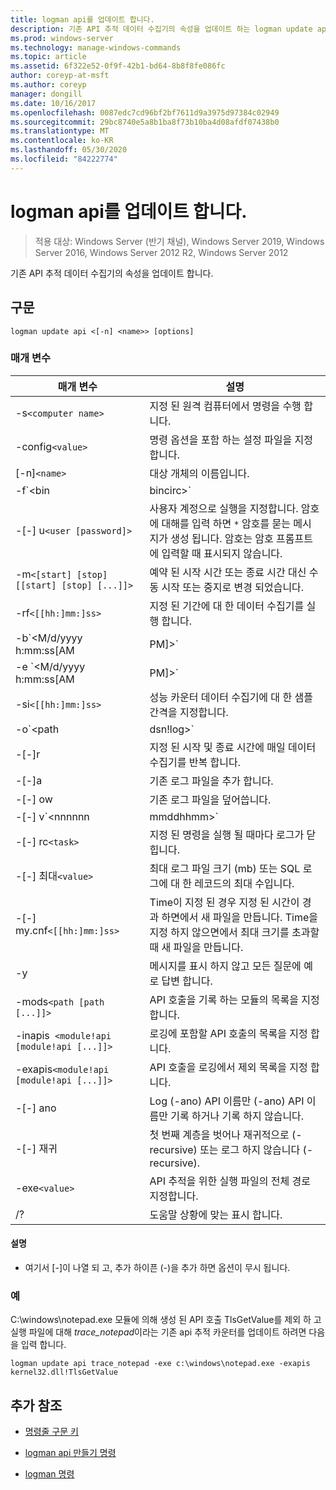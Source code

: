 ```yaml
---
title: logman api를 업데이트 합니다.
description: 기존 API 추적 데이터 수집기의 속성을 업데이트 하는 logman update api 명령에 대 한 참조 항목입니다.
ms.prod: windows-server
ms.technology: manage-windows-commands
ms.topic: article
ms.assetid: 6f322e52-0f9f-42b1-bd64-8b8f8fe086fc
author: coreyp-at-msft
ms.author: coreyp
manager: dongill
ms.date: 10/16/2017
ms.openlocfilehash: 0087edc7cd96bf2bf7611d9a3975d97384c02949
ms.sourcegitcommit: 29bc8740e5a8b1ba8f73b10ba4d08afdf07438b0
ms.translationtype: MT
ms.contentlocale: ko-KR
ms.lasthandoff: 05/30/2020
ms.locfileid: "84222774"
---
```

# <a name="logman-update-api"></a>logman api를 업데이트 합니다.

> 적용 대상: Windows Server (반기 채널), Windows Server 2019, Windows Server 2016, Windows Server 2012 R2, Windows Server 2012

기존 API 추적 데이터 수집기의 속성을 업데이트 합니다.

## <a name="syntax"></a>구문

```
logman update api <[-n] <name>> [options]
```

### <a name="parameters"></a>매개 변수

| 매개 변수 | 설명 |
| --------- | ----------- |
| -s`<computer name>` | 지정 된 원격 컴퓨터에서 명령을 수행 합니다. |
| -config`<value>` | 명령 옵션을 포함 하는 설정 파일을 지정 합니다. |
| [-n]`<name>` | 대상 개체의 이름입니다. |
| -f`<bin|bincirc>` | 데이터 수집기에 대 한 로그 형식을 지정합니다. |
| -[-] u`<user [password]>` | 사용자 계정으로 실행을 지정합니다. 암호에 대해를 입력 하면 `*` 암호를 묻는 메시지가 생성 됩니다. 암호는 암호 프롬프트에 입력할 때 표시되지 않습니다. |
| -m`<[start] [stop] [[start] [stop] [...]]>` | 예약 된 시작 시간 또는 종료 시간 대신 수동 시작 또는 중지로 변경 되었습니다. |
| -rf`<[[hh:]mm:]ss>` | 지정 된 기간에 대 한 데이터 수집기를 실행 합니다. |
| -b`<M/d/yyyy h:mm:ss[AM|PM]>` | 지정된 된 시간에 데이터 수집을 시작 합니다. |
| -e `<M/d/yyyy h:mm:ss[AM|PM]>` | 지정된 된 시간에 대 한 데이터 수집을 종료 합니다. |
| -si`<[[hh:]mm:]ss>` | 성능 카운터 데이터 수집기에 대 한 샘플 간격을 지정합니다. |
| -o`<path|dsn!log>` | SQL 데이터베이스에 출력 로그 파일 또는 DSN 및 로그 설정 이름을 지정 합니다. |
| -[-]r | 지정 된 시작 및 종료 시간에 매일 데이터 수집기를 반복 합니다. |
| -[-]a | 기존 로그 파일을 추가 합니다. |
| -[-] ow | 기존 로그 파일을 덮어씁니다. |
| -[-] v`<nnnnnn|mmddhhmm>` | 로그 파일 이름 끝에 파일 버전 정보를 첨부 합니다. |
| -[-] rc`<task>` | 지정 된 명령을 실행 될 때마다 로그가 닫힙니다. |
| -[-] 최대`<value>` | 최대 로그 파일 크기 (mb) 또는 SQL 로그에 대 한 레코드의 최대 수입니다. |
| -[-] my.cnf`<[[hh:]mm:]ss>` | Time이 지정 된 경우 지정 된 시간이 경과 하면에서 새 파일을 만듭니다. Time을 지정 하지 않으면에서 최대 크기를 초과할 때 새 파일을 만듭니다. |
| -y | 메시지를 표시 하지 않고 모든 질문에 예로 답변 합니다. |
| -mods`<path [path [...]]>` | API 호출을 기록 하는 모듈의 목록을 지정 합니다. |
| -inapis` <module!api [module!api [...]]>` | 로깅에 포함할 API 호출의 목록을 지정 합니다. |
| -exapis`<module!api [module!api [...]]>` | API 호출을 로깅에서 제외 목록을 지정 합니다. |
| -[-] ano | Log (-ano) API 이름만 (-ano) API 이름만 기록 하거나 기록 하지 않습니다. |
| -[-] 재귀 | 첫 번째 계층을 벗어나 재귀적으로 (-recursive) 또는 로그 하지 않습니다 (-recursive). |
| -exe`<value>` | API 추적을 위한 실행 파일의 전체 경로 지정합니다. |
| /? | 도움말 상황에 맞는 표시 합니다. |

#### <a name="remarks"></a>설명

- 여기서 [-]이 나열 되 고, 추가 하이픈 (-)을 추가 하면 옵션이 무시 됩니다.

### <a name="examples"></a>예

C:\windows\notepad.exe 모듈에 의해 생성 된 API 호출 TlsGetValue를 제외 하 고 실행 파일에 대해 *trace_notepad*이라는 기존 api 추적 카운터를 업데이트 하려면 다음을 입력 합니다.

```
logman update api trace_notepad -exe c:\windows\notepad.exe -exapis kernel32.dll!TlsGetValue
```

## <a name="additional-references"></a>추가 참조

- [명령줄 구문 키](command-line-syntax-key.md)

- [logman api 만들기 명령](logman-create-api.md)

- [logman 명령](logman.md)
